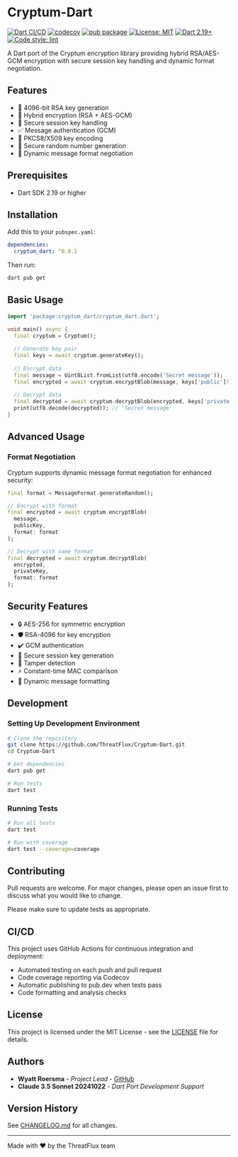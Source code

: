 # Cryptum-Dart

[![Dart CI/CD](https://github.com/threatflux/Cryptum-Dart/actions/workflows/dart.yml/badge.svg)](https://github.com/threatflux/Cryptum-Dart/actions/workflows/dart.yml)
[![codecov](https://codecov.io/gh/threatflux/Cryptum-Dart/branch/main/graph/badge.svg)](https://codecov.io/gh/threatflux/Cryptum-Dart)
[![pub package](https://img.shields.io/pub/v/cryptum_dart.svg)](https://pub.dev/packages/cryptum_dart)
[![License: MIT](https://img.shields.io/badge/License-MIT-yellow.svg)](https://opensource.org/licenses/MIT)
[![Dart 2.19+](https://img.shields.io/badge/dart-2.19+-blue.svg)](https://dart.dev/get-dart)
[![Code style: lint](https://img.shields.io/badge/style-lint-4BC0F5.svg)](https://pub.dev/packages/lint)

A Dart port of the Cryptum encryption library providing hybrid RSA/AES-GCM encryption with secure session key handling and dynamic format negotiation.

## Features

- 🔐 4096-bit RSA key generation
- 🔄 Hybrid encryption (RSA + AES-GCM)
- 🔑 Secure session key handling
- ✅ Message authentication (GCM)
- 📜 PKCS8/X509 key encoding
- 🎲 Secure random number generation
- 🔀 Dynamic message format negotiation

## Prerequisites

- Dart SDK 2.19 or higher

## Installation

Add this to your `pubspec.yaml`:

```yaml
dependencies:
  cryptum_dart: ^0.0.1
```

Then run:
```bash
dart pub get
```

## Basic Usage

```dart
import 'package:cryptum_dart/cryptum_dart.dart';

void main() async {
  final cryptum = Cryptum();
  
  // Generate key pair
  final keys = await cryptum.generateKey();
  
  // Encrypt data
  final message = Uint8List.fromList(utf8.encode('Secret message'));
  final encrypted = await cryptum.encryptBlob(message, keys['public']!);
  
  // Decrypt data
  final decrypted = await cryptum.decryptBlob(encrypted, keys['private']!);
  print(utf8.decode(decrypted)); // 'Secret message'
}
```

## Advanced Usage

### Format Negotiation

Cryptum supports dynamic message format negotiation for enhanced security:

```dart
final format = MessageFormat.generateRandom();

// Encrypt with format
final encrypted = await cryptum.encryptBlob(
  message, 
  publicKey,
  format: format
);

// Decrypt with same format
final decrypted = await cryptum.decryptBlob(
  encrypted, 
  privateKey,
  format: format
);
```

## Security Features

- 🔒 AES-256 for symmetric encryption
- 🛡️ RSA-4096 for key encryption
- ✔️ GCM authentication
- 🔐 Secure session key generation
- 🛑 Tamper detection
- ⚡ Constant-time MAC comparison
- 🔀 Dynamic message formatting

## Development

### Setting Up Development Environment

```bash
# Clone the repository
git clone https://github.com/ThreatFlux/Cryptum-Dart.git
cd Cryptum-Dart

# Get dependencies
dart pub get

# Run tests
dart test
```

### Running Tests

```bash
# Run all tests
dart test

# Run with coverage
dart test --coverage=coverage
```

## Contributing

Pull requests are welcome. For major changes, please open an issue first to discuss what you would like to change.

Please make sure to update tests as appropriate.

## CI/CD

This project uses GitHub Actions for continuous integration and deployment:

- Automated testing on each push and pull request
- Code coverage reporting via Codecov
- Automatic publishing to pub.dev when tests pass
- Code formatting and analysis checks

## License

This project is licensed under the MIT License - see the [LICENSE](LICENSE) file for details.

## Authors

- **Wyatt Roersma** - *Project Lead* - [GitHub](https://github.com/wroersma)
- **Claude 3.5 Sonnet 20241022** - *Dart Port Development Support*

## Version History

See [CHANGELOG.md](CHANGELOG.md) for all changes.

---

Made with ❤️ by the ThreatFlux team
